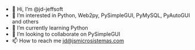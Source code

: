- 👋 Hi, I’m @jd-jeffsoft
- 👀 I’m interested in Python, Web2py, PySimpleGUI, PyMySQL, PyAutoGUI and others 
- 🌱 I’m currently learning Python
- 💞️ I’m looking to collaborate on PySimpleGUI
- 📫 How to reach me jd@jsmicrosistemas.com

<!---
jd-jeffsoft/jd-jeffsoft is a ✨ special ✨ repository because its `README.md` (this file) appears on your GitHub profile.
You can click the Preview link to take a look at your changes.
--->
